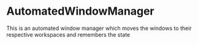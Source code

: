 # AutomatedWindowManager
This is an automated window manager which moves the windows to their respective workspaces and remembers the state

